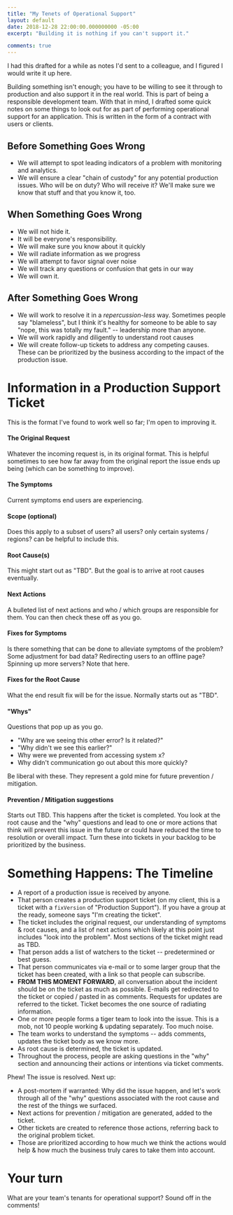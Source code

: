 ```yaml
---
title: "My Tenets of Operational Support"
layout: default
date: 2018-12-28 22:00:00.000000000 -05:00
excerpt: "Building it is nothing if you can't support it."

comments: true
---
```


I had this drafted for a while as notes I'd sent to a colleague, and I figured I would write it up here.

Building something isn't enough; you have to be willing to see it through to production and also support it in the real world. This is part of being a responsible development team. With that in mind, I drafted some quick notes on some things to look out for as part of performing operational support for an application. This is written in the form of a contract with users or clients.

## Before Something Goes Wrong

* We will attempt to spot leading indicators of a problem with monitoring and analytics.
* We will ensure a clear "chain of custody" for any potential production issues. Who will be on duty? Who will receive it? We'll make sure we know that stuff and that you know it, too.

## When Something Goes Wrong

* We will not hide it.
* It will be everyone's responsibility.
* We will make sure you know about it quickly
* We will radiate information as we progress
* We will attempt to favor signal over noise
* We will track any questions or confusion that gets in our way
* We will own it.

## After Something Goes Wrong

* We will work to resolve it in a *repercussion-less* way. Sometimes people say "blameless", but I think it's healthy for someone to be able to say "nope, this was totally my fault." -- leadership more than anyone.
* We will work rapidly and diligently to understand root causes
* We will create follow-up tickets to address any competing causes. These can be prioritized by the business according to the impact of the production issue.

# Information in a Production Support Ticket

This is the format I've found to work well so far; I'm open to improving it.

#### The Original Request

Whatever the incoming request is, in its original format. This is helpful sometimes to see how far away from the original report the issue ends up being (which can be something to improve).

#### The Symptoms

Current symptoms end users are experiencing.

#### Scope (optional)

Does this apply to a subset of users? all users? only certain systems / regions? can be helpful to include this.

#### Root Cause(s)

This might start out as "TBD". But the goal is to arrive at root causes eventually.

#### Next Actions

A bulleted list of next actions and who / which groups are responsible for them. You can then check these off as you go.

#### Fixes for Symptoms

Is there something that can be done to alleviate symptoms of the problem? Some adjustment for bad data? Redirecting users to an offline page? Spinning up more servers? Note that here.

#### Fixes for the Root Cause

What the end result fix will be for the issue. Normally starts out as "TBD". 

#### "Whys"

Questions that pop up as you go.

* "Why are we seeing this other error? Is it related?"
* "Why didn't we see this earlier?"
* Why were we prevented from accessing system x?
* Why didn't communication go out about this more quickly?

Be liberal with these. They represent a gold mine for future prevention / mitigation.

#### Prevention / Mitigation suggestions

Starts out TBD. This happens after the ticket is completed. You look at the root cause and the "why" questions and lead to one or more actions that think will prevent this issue in the future or could have reduced the time to resolution or overall impact. Turn these into tickets in your backlog to be prioritized by the business.

# Something Happens: The Timeline

* A report of a production issue is received by anyone.
* That person creates a production support ticket (on my client, this is a ticket with a `fixVersion` of "Production Support"). If you have a group at the ready, someone says "I'm creating the ticket".
* The ticket includes the original request, our understanding of symptoms & root causes, and a list of next actions which likely at this point just includes "look into the problem". Most sections of the ticket might read as TBD.
* That person adds a list of watchers to the ticket -- predetermined or best guess. 
* That person communicates via e-mail or to some larger group that the ticket has been created, with a link so that people can subscribe.
* **FROM THIS MOMENT FORWARD**, all conversation about the incident should be on the ticket as much as possible. E-mails get redirected to the ticket or copied / pasted in as comments. Requests for updates are referred to the ticket. Ticket becomes the one source of radiating information.
* One or more people forms a tiger team to look into the issue. This is a mob, not 10 people working & updating separately. Too much noise.
* The team works to understand the symptoms -- adds comments, updates the ticket body as we know more.
* As root cause is determined, the ticket is updated.
* Throughout the process, people are asking questions in the "why" section and announcing their actions or intentions via ticket comments.

Phew! The issue is resolved. Next up:

* A post-mortem if warranted: Why did the issue happen, and let's work through all of the "why" questions associated with the root cause and the rest of the things we surfaced.
* Next actions for prevention / mitigation are generated, added to the ticket.
* Other tickets are created to reference those actions, referring back to the original problem ticket. 
* Those are prioritized according to how much we think the actions would help & how much the business truly cares to take them into account.

# Your turn

What are your team's tenants for operational support? Sound off in the comments!
